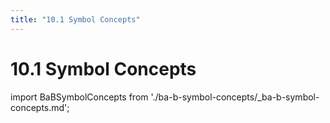 ```yaml
---
title: "10.1 Symbol Concepts"
---
```


# 10.1 Symbol Concepts

import BaBSymbolConcepts from './ba-b-symbol-concepts/_ba-b-symbol-concepts.md';

<BaBSymbolConcepts />

